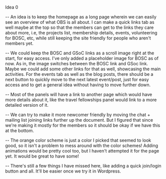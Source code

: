 Idea 0

-- An idea is to keep the homepage as a long page wherein we can easily see an overview of what OBS is all about. I can make a quick links tab as well maybe at the top so that the members can get to the links they care about more, i.e, the projects list, membership details, events, volunteering for BOSC, etc, while still keeping the site friendly for people who aren't members yet.

-- We could keep the BOSC and GSoC links as a scroll image right at the start, for easy access. I've only added a placeholder image for BOSC as of now. As in, the image switches between the BOSC link and GSoc link. Maybe we could add some other links for that as well, showcasing the main activities. For the events tab as well as the blog posts, there should be a next button to quickly move to the next latest event/post, just for easy access and to get a general idea without having to move further down.

-- Most of the panels will have a link to another page which would have more details about it, like the travel fellowships panel would link to a more detailed version of it.

-- We can try to make it more newcomer friendly by moving the chat + mailing list joining links further up the document. But I figured that since we're making it mostly for the members so it should be okay if we have this at the bottom.

-- The orange color scheme is just a color I picked that seemed to look good, so it isn't a problem to mess around with the color schemes! Adding animations would be pretty cool too, but I haven't attempted it for the page yet. It would be great to have some!

-- There's still a few things I have missed here, like adding a quick join/login button and all. It'll be easier once we try it in Wordpress. 
